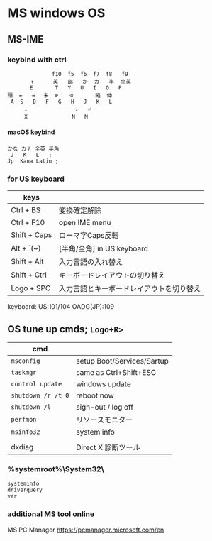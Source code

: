 # MS windows OS

## MS-IME 
### keybind with ctrl
```
              f10  f5  f6  f7  f8   f9
　  　  ↑      英   部   か  カ   半  全英
       E       T   Y   U   I   O   P
頭  ←   → 　末  ⌦ 　 ⌫       縮  伸
 A  S   D   F   G   H   J   K   L
　　  ↓               ↓   ⏎
　　  X              N   M
```
#### macOS keybind
```
かな カナ 全英 半角
 J   K   L   ;
Jp  Kana Latin ;
```
### for US keyboard
keys |   |
---  |---|
Ctrl + BS	    |変換確定解除
Ctrl + F10  	|open IME menu
Shift + Caps	|ローマ字Caps反転
Alt + `(~)	  |[半角/全角] in US keyboard
Shift + Alt	|入力言語の入れ替え
Shift + Ctrl|キーボードレイアウトの切り替え
Logo + SPC  |入力言語とキーボードレイアウトを切り替え

keyboard:	US:101/104	OADG(JP):109

## OS tune up cmds;		`Logo+R> `
cmd |   |
----|---|
`msconfig`        |setup Boot/Services/Sartup
`taskmgr`         |same as Ctrl+Shift+ESC
`control update`  | windows update
`shutdown /r /t 0`| reboot now
`shutdown /l`     | sign-out / log off
`perfmon`         | リソースモニター
`msinfo32`        | system info
  | |
dxdiag            | Direct X 診断ツール

### %systemroot%\System32\
```
systeminfo
driverquery
ver
```

### additional MS tool online
MS PC Manager
https://pcmanager.microsoft.com/en
